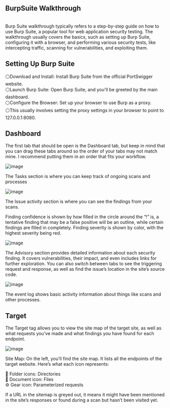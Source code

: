 <B><h2>BurpSuite Walkthrough</b></h2>
<br>
Burp Suite walkthrough typically refers to a step-by-step guide on how to use Burp Suite, a popular tool for web application security testing. The walkthrough usually covers the basics, such as setting up Burp Suite, configuring it with a browser, and performing various security tests, like intercepting traffic, scanning for vulnerabilities, and exploiting them.

<b><h2>Setting Up Burp Suite</b></h2>

⚪Download and Install: Install Burp Suite from the official PortSwigger website.
<br>
⚪Launch Burp Suite: Open Burp Suite, and you'll be greeted by the main dashboard.
<br>
⚪Configure the Browser: Set up your browser to use Burp as a proxy. 
<br>
⚪This usually involves setting the proxy settings in your browser to point to 127.0.0.1:8080.
<br>

<b><h2>Dashboard</b></h2>

The first tab that should be open is the Dashboard tab, but keep in mind that you can drag these tabs around so the order of your tabs may not match mine. I recommend putting them in an order that fits your workflow.



![image](https://github.com/user-attachments/assets/d000cfcd-06c0-4a17-95b7-e0851a75c8f4)


The Tasks section is where you can keep track of ongoing scans and processes

![image](https://github.com/user-attachments/assets/a4b4c7a0-47d2-4c8e-8fcd-de1f8b568791)

The Issue activity section is where you can see the findings from your scans.

Finding confidence is shown by how filled in the circle around the “!” is, a tentative finding that may be a false positive will be an outline, while certain findings are filled in completely. Finding severity is shown by color, with the highest severity being red.

![image](https://github.com/user-attachments/assets/cd33dc4f-1517-4d7c-8503-b152f92ebede)

The Advisory section provides detailed information about each security finding. It covers vulnerabilities, their impact, and even includes links for further exploration. You can also switch between tabs to see the triggering request and response, as well as find the issue’s location in the site’s source code.

![image](https://github.com/user-attachments/assets/268065f9-24ed-43bb-b765-df6308510748)

The event log shows basic activity information about things like scans and other processes.

<b><h2>Target</b></h2>

The Target tag allows you to view the site map of the target site, as well as what requests you’ve made and what findings you have found for each endpoint.

![image](https://github.com/user-attachments/assets/50162d3b-78c9-43c7-918b-ae8dde754b71)

Site Map: On the left, you’ll find the site map. It lists all the endpoints of the target website. Here’s what each icon represents:

📁 Folder icons: Directories
<br>
📄 Document icon: Files
<br>
⚙️ Gear icon: Parameterized requests
<br>
  
If a URL in the sitemap is greyed out, it means it might have been mentioned in the site’s responses or found during a scan but hasn’t been visited yet.













